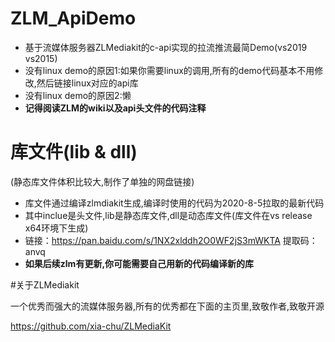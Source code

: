 # ZLM_ApiDemo

+ 基于流媒体服务器ZLMediakit的c-api实现的拉流推流最简Demo(vs2019 vs2015)
+ 没有linux demo的原因1:如果你需要linux的调用,所有的demo代码基本不用修改,然后链接linux对应的api库
+ 没有linux demo的原因2:懒
+ __记得阅读ZLM的wiki以及api头文件的代码注释__

# 库文件(lib & dll)

(静态库文件体积比较大,制作了单独的网盘链接)

+ 库文件通过编译zlmdiakit生成,编译时使用的代码为2020-8-5拉取的最新代码
+ 其中inclue是头文件,lib是静态库文件,dll是动态库文件(库文件在vs release x64环境下生成)
+ 链接：https://pan.baidu.com/s/1NX2xlddh2O0WF2jS3mWKTA   提取码：anvq
+ __如果后续zlm有更新,你可能需要自己用新的代码编译新的库__

#关于ZLMediakit

一个优秀而强大的流媒体服务器,所有的优秀都在下面的主页里,致敬作者,致敬开源

<https://github.com/xia-chu/ZLMediaKit>

